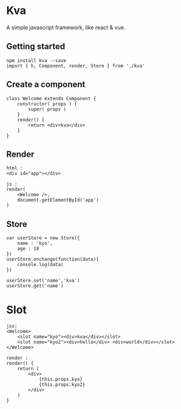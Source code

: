 # Kva
A simple javascript framework, like react & vue.

## Getting started

```
npm install kva --save
import { h, Component, render, Store } from './kva'
```

## Create a component

```
class Welcome extends Component {
    constructor( props ) {
        super( props )
    }
    render() {
        return <div>kva</div>
    }
}
```

## Render
```
html : 
<div id="app"></div>

js :
render(
    <Welcome />,
    document.getElementById('app')
)
```

## Store

```
var userStore = new Store({
    name : 'kyo',
    age : 18
})
userStore.onchange(function(data){
    console.log(data)
})

userStore.set('name','kva')
userStore.get('name')
```

# Slot

```
jsx:
<Welcome>
    <slot name="kyo"><div>kva</div></slot>
    <slot name="kyo2"><div>hello</div> <div>world</div></slot>
</Welcome>

render :
render() {
    return (
        <div>
            {this.props.kyo}
            {this.props.kyo2}
        </div>
    )
}
```